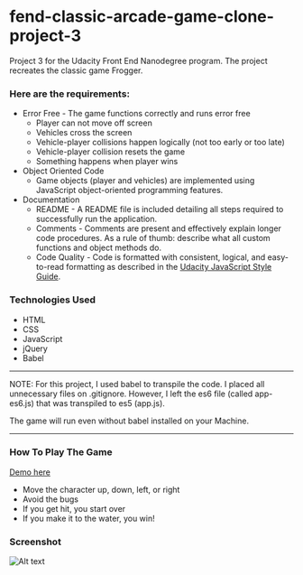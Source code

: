 # fend-classic-arcade-game-clone-project-3

Project 3 for the Udacity Front End Nanodegree program. The project recreates the classic game Frogger.

### Here are the requirements:

- Error Free - The game functions correctly and runs error free
    - Player can not move off screen
    - Vehicles cross the screen
    - Vehicle-player collisions happen logically (not too early or too late)
    - Vehicle-player collision resets the game
    - Something happens when player wins
- Object Oriented Code
    - Game objects (player and vehicles) are implemented using JavaScript object-oriented programming features.
- Documentation
    - README - A README file is included detailing all steps required to successfully run the application.
    - Comments - Comments are present and effectively explain longer code procedures. As a rule of thumb: describe what all custom functions and object methods do.
    - Code Quality - Code is formatted with consistent, logical, and easy-to-read formatting as described in the [Udacity JavaScript Style Guide](http://udacity.github.io/frontend-nanodegree-styleguide/javascript.html). 

### Technologies Used
- HTML
- CSS
- JavaScript
- jQuery
- Babel

*** 
NOTE: For this project, I used babel to transpile the code. I placed all unnecessary files on .gitignore. However, I left the es6 file (called app-es6.js) that was transpiled to es5 (app.js). 

The game will run even without babel installed on your Machine. 
*** 

### How To Play The Game
[Demo here](https://jmaldia.github.io/fend-classic-arcade-game-clone-project-3/)
- Move the character up, down, left, or right
- Avoid the bugs
- If you get hit, you start over
- If you make it to the water, you win!

### Screenshot
![Alt text](https://dha4w82d62smt.cloudfront.net/items/261n3K1t21123f3b2I1N/Image%202018-07-29%20at%209.49.18%20PM.png?X-CloudApp-Visitor-Id=c87b977d950287ae686683b882331041&v=cdc4d814 "Classic Arcade Game Clone")